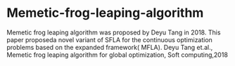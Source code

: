 # Memetic-frog-leaping-algorithm
Memetic frog leaping algorithm was proposed by Deyu Tang in 2018. This paper proposeda novel variant of SFLA for the continuous optimization problems based on the expanded framework( MFLA).  Deyu Tang et.al., Memetic frog leaping algorithm for global optimization, Soft computing,2018
